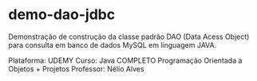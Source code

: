 # demo-dao-jdbc
Demonstração de construção da classe padrão DAO (Data Acess Object) para consulta em banco de dados MySQL em linguagem JAVA.

Plataforma: UDEMY
Curso: Java COMPLETO Programação Orientada a Objetos + Projetos
Professor: Nélio Alves

